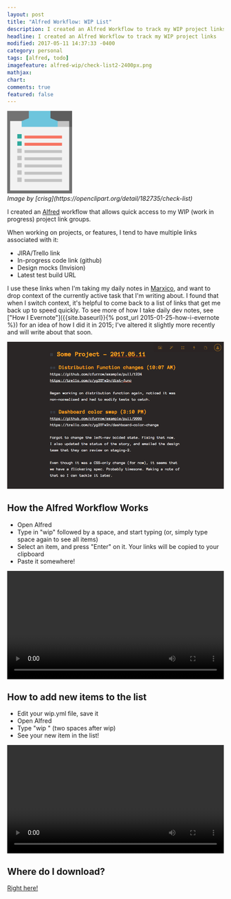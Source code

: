 ```yaml
---
layout: post
title: "Alfred Workflow: WIP List"
description: I created an Alfred Workflow to track my WIP project links
headline: I created an Alfred Workflow to track my WIP project links
modified: 2017-05-11 14:37:33 -0400
category: personal
tags: [alfred, todo]
imagefeature: alfred-wip/check-list2-2400px.png
mathjax:
chart:
comments: true
featured: false
---
```


<img src="/images/alfred-wip/check-list2-2400px.png" width="30%" alt="task list"/>
<br/>
<cite>Image by [crisg](https://openclipart.org/detail/182735/check-list)</cite>

I created an [Alfred](https://www.alfredapp.com/) workflow that allows quick access to my WIP (work in progress) project link groups.

When working on projects, or features, I tend to have multiple links associated with it:

- JIRA/Trello link
- In-progress code link (github)
- Design mocks (Invision)
- Latest test build URL

I use these links when I'm taking my daily notes in [Marxico](https://marxi.co/), and want to drop context of the currently active task that I'm writing
about. I found that when I switch context, it's helpful to come back to a list of links that get me back up to speed quickly. To see more of how I take daily dev notes, see ["How I Evernote"]({{site.baseurl}}{% post_url 2015-01-25-how-i-evernote %}) for an idea of how I did it in 2015; I've altered it slightly more recently and will write about that soon.

![Marxico](/images/alfred-wip/marxico.png)

## How the Alfred Workflow Works

- Open Alfred
- Type in "wip" followed by a space, and start typing (or, simply type space again to see all items)
- Select an item, and press "Enter" on it. Your links will be copied to your clipboard
- Paste it somewhere!

<div class="row">
  <div class="small-12 small-centered columns">
    <video style="width:100%" src="https://d3vv6lp55qjaqc.cloudfront.net/items/3y2d2D032k3A100F3e0b/Screen%20Recording%202017-05-15%20at%2006.38%20PM.mov" preload="auto" autoplay="true" loop="true" />
  </div>
</div>

## How to add new items to the list

- Edit your wip.yml file, save it
- Open Alfred
- Type "wip  " (two spaces after wip)
- See your new item in the list!

<div class="row">
  <div class="small-12 small-centered columns">
    <video width="100%" src="https://d3vv6lp55qjaqc.cloudfront.net/items/2v251h051w3Z0K3U3B2p/Screen%20Recording%202017-05-15%20at%2006.53%20PM.mov" preload="auto" autoplay="true" loop="true" />
  </div>
</div>

## Where do I download?
[Right here!](https://www.dropbox.com/s/pvgnkdfbrfcrp4w/List%20WIP%20Projects.alfredworkflow?dl=0)
